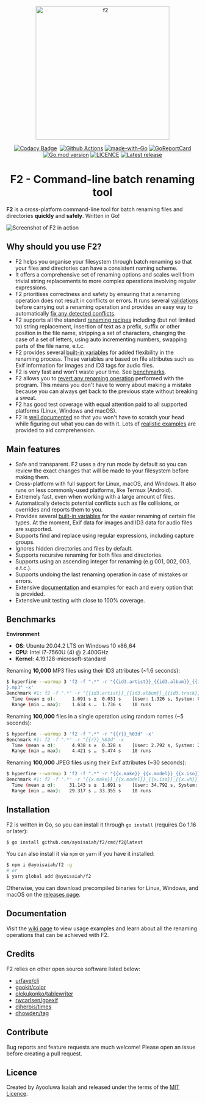<p align="center">
   <img src="https://ik.imagekit.io/turnupdev/f2_logo_02eDMiVt7.png" width="350" height="350" alt="f2">
</p>

<p align="center">
   <a href="https://www.codacy.com/manual/ayoisaiah/f2?utm_source=github.com&amp;utm_medium=referral&amp;utm_content=ayoisaiah/f2&amp;utm_campaign=Badge_Grade"><img src="https://api.codacy.com/project/badge/Grade/7136493cf477467387381890cb25dc9e" alt="Codacy Badge"></a>
   <a href="http://makeapullrequest.com"><img src="https://img.shields.io/badge/PRs-welcome-brightgreen.svg?style=flat" alt=""></a>
   <a href="https://github.com/ayoisaiah/F2/actions"><img src="https://github.com/ayoisaiah/F2/actions/workflows/test.yml/badge.svg" alt="Github Actions"></a>
   <a href="https://golang.org"><img src="https://img.shields.io/badge/Made%20with-Go-1f425f.svg" alt="made-with-Go"></a>
   <a href="https://goreportcard.com/report/github.com/ayoisaiah/f2"><img src="https://goreportcard.com/badge/github.com/ayoisaiah/f2" alt="GoReportCard"></a>
   <a href="https://github.com/ayoisaiah/f2"><img src="https://img.shields.io/github/go-mod/go-version/ayoisaiah/f2.svg" alt="Go.mod version"></a>
   <a href="https://github.com/ayoisaiah/f2/blob/master/LICENCE"><img src="https://img.shields.io/github/license/ayoisaiah/f2.svg" alt="LICENCE"></a>
   <a href="https://github.com/ayoisaiah/f2/releases/"><img src="https://img.shields.io/github/release/ayoisaiah/f2.svg" alt="Latest release"></a>
</p>

<h1 align="center">F2 - Command-line batch renaming tool</h1>

**F2** is a cross-platform command-line tool for batch renaming files and directories **quickly** and **safely**. Written in Go!

<img src="https://ik.imagekit.io/turnupdev/f2_EsdXrHHKt.png?tr:q-100" alt="Screenshot of F2 in action">

## Why should you use F2?

- F2 helps you organise your filesystem through batch renaming so that your files and directories can have a consistent naming scheme.
- It offers a comprehensive set of renaming options and scales well from trivial string replacements to more complex operations involving regular expressions.
- F2 prioritises correctness and safety by ensuring that a renaming operation does not result in conflicts or errors. It runs several [validations](https://github.com/ayoisaiah/f2/wiki/Validation-and-conflict-detection) before carrying out a renaming operation and provides an easy way to automatically [fix any detected conflicts](https://github.com/ayoisaiah/f2/wiki/Validation-and-conflict-detection#auto-fixing-conflicts).
- F2 supports all the standard [renaming recipes](https://github.com/ayoisaiah/f2/wiki/Renaming-Recipes) including (but not limited to) string replacement, insertion of text as a prefix, suffix or other position in the file name, stripping a set of characters, changing the case of a set of letters, using auto incrementing numbers, swapping parts of the file name, e.t.c.
- F2 provides several [built-in variables](https://github.com/ayoisaiah/f2/wiki/Built-in-variables) for added flexibility in the renaming process. These variables are based on file attributes such as Exif information for images and ID3 tags for audio files.
- F2 is very fast and won't waste your time. See [benchmarks](#benchmarks).
- F2 allows you to [revert any renaming operation](https://github.com/ayoisaiah/f2/wiki/Undoing-a-renaming-operation) performed with the program. This means you don't have to worry about making a mistake because you can always get back to the previous state without breaking a sweat.
- F2 has good test coverage with equal attention paid to all supported platforms (Linux, Windows and macOS).
- F2 is [well documented](https://github.com/ayoisaiah/f2/wiki) so that you won't have to scratch your head while figuring out what you can do with it. Lots of [realistic examples](https://github.com/ayoisaiah/f2/wiki/Renaming-Recipes) are provided to aid comprehension.

## Main features

- Safe and transparent. F2 uses a dry run mode by default so you can review the exact changes that will be made to your filesystem before making them.
- Cross-platform with full support for Linux, macOS, and Windows. It also runs on less commonly-used platforms, like Termux (Android).
- Extremely fast, even when working with a large amount of files.
- Automatically detects potential conflicts such as file collisions, or overrides and reports them to you.
- Provides several [built-in variables](https://github.com/ayoisaiah/f2/wiki/Built-in-variables) for the easier renaming of certain file types. At the moment, Exif data for images and ID3 data for audio files are supported.
- Supports find and replace using regular expressions, including capture groups.
- Ignores hidden directories and files by default.
- Supports recursive renaming for both files and directories.
- Supports using an ascending integer for renaming (e.g 001, 002, 003, e.t.c.).
- Supports undoing the last renaming operation in case of mistakes or errors.
- Extensive [documentation](https://github.com/ayoisaiah/f2/wiki) and examples for each and every option that is provided.
- Extensive unit testing with close to 100% coverage.

## Benchmarks

**Environment**
- **OS**: Ubuntu 20.04.2 LTS on Windows 10 x86_64
- **CPU**: Intel i7-7560U (4) @ 2.400GHz
- **Kernel**:  4.19.128-microsoft-standard

Renaming **10,000** MP3 files using their ID3 attributes (~1.6 seconds):

```bash
$ hyperfine --warmup 3 'f2 -f ".*" -r "{{id3.artist}}_{{id3.album}}_{{id3.track}}_{{r}
}.mp3" -x'
Benchmark #1: f2 -f ".*" -r "{{id3.artist}}_{{id3.album}}_{{id3.track}}_{{r}}.mp3" -x
  Time (mean ± σ):      1.691 s ±  0.031 s    [User: 1.326 s, System: 0.744 s]
  Range (min … max):    1.634 s …  1.736 s    10 runs
```

Renaming **100,000** files in a single operation using random names (~5 seconds):

```bash
$ hyperfine --warmup 3 'f2 -f ".*" -r "{{r}}_%03d" -x'
Benchmark #1: f2 -f ".*" -r "{{r}}_%03d" -x
  Time (mean ± σ):      4.938 s ±  0.328 s    [User: 2.792 s, System: 2.770 s]
  Range (min … max):    4.421 s …  5.474 s    10 runs
```

Renaming **100,000** JPEG files using their Exif attributes (~30 seconds):

```bash
$ hyperfine --warmup 3 'f2 -f ".*" -r "{{x.make}}_{{x.model}}_{{x.iso}}_{{x.wh}}_{{r}}_%03d.jpg" -x'
Benchmark #1: f2 -f ".*" -r "{{x.make}}_{{x.model}}_{{x.iso}}_{{x.wh}}_{{r}}_%03d.jpg" -x
  Time (mean ± σ):     31.143 s ±  1.691 s    [User: 34.792 s, System: 4.779 s]
  Range (min … max):   29.317 s … 33.355 s    10 runs
```

## Installation

F2 is written in Go, so you can install it through `go install` (requires Go 1.16 or later):

```bash
$ go install github.com/ayoisaiah/f2/cmd/f2@latest
```

You can also install it via `npm` or `yarn` if you have it installed:

```bash
$ npm i @ayoisaiah/f2 -g
# or
$ yarn global add @ayoisaiah/f2
```

Otherwise, you can download precompiled binaries for Linux, Windows, and macOS on the [releases page](https://github.com/ayoisaiah/f2/releases).

## Documentation

Visit the [wiki page](https://github.com/ayoisaiah/f2/wiki) to view usage examples and learn about all the renaming operations that can be achieved with F2.

## Credits

F2 relies on other open source software listed below:

- [urfave/cli](https://github.com/urfave/cli)
- [gookit/color](https://github.com/gookit/color)
- [olekukonko/tablewriter](https://github.com/olekukonko/tablewriter)
- [rwcarlsen/goexif](https://github.com/rwcarlsen/goexif)
- [djherbis/times](https://github.com/djherbis/times)
- [dhowden/tag](https://github.com/dhowden/tag)

## Contribute

Bug reports and feature requests are much welcome! Please open an issue before creating a pull request.

## Licence

Created by Ayooluwa Isaiah and released under the terms of the [MIT Licence](http://opensource.org/licenses/MIT).

